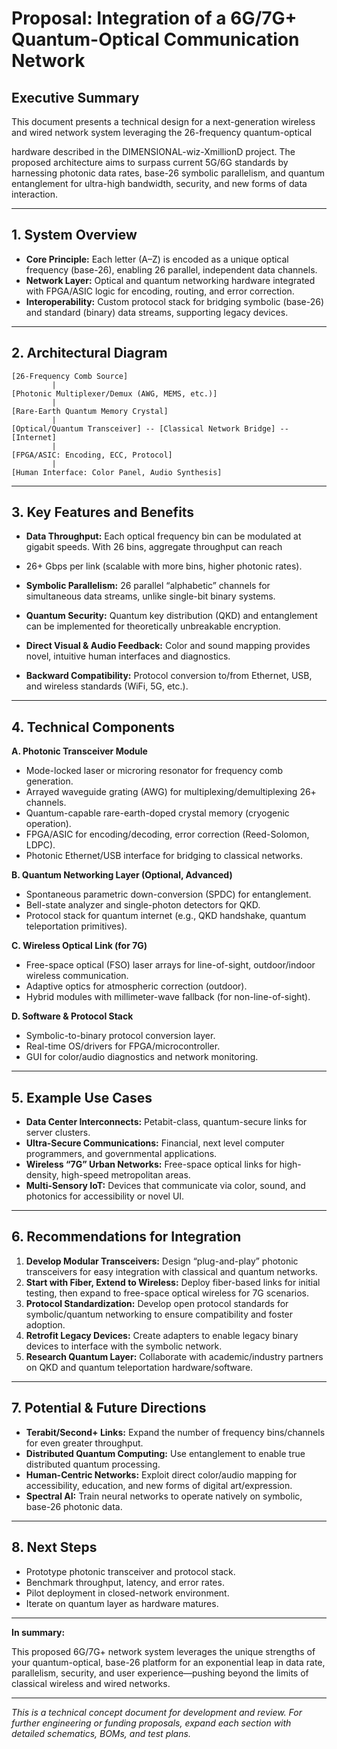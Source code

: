 # Proposal: Integration of a 6G/7G+ Quantum-Optical Communication Network

## Executive Summary

This document presents a technical design for a next-generation wireless and wired network system leveraging the 26-frequency quantum-optical

hardware described in the DIMENSIONAL-wiz-XmillionD project. The proposed architecture aims to surpass current
5G/6G standards by harnessing photonic data rates, base-26 symbolic parallelism, and quantum entanglement for ultra-high bandwidth,
security, and new forms of data interaction.

---

## 1. System Overview

- **Core Principle:** Each letter (A–Z) is encoded as a unique optical frequency (base-26), enabling 26 parallel, independent data channels.
- **Network Layer:** Optical and quantum networking hardware integrated with FPGA/ASIC logic for encoding, routing, and error correction.
- **Interoperability:** Custom protocol stack for bridging symbolic (base-26) and standard (binary) data streams, supporting legacy devices.

---

## 2. Architectural Diagram

```
[26-Frequency Comb Source] 
         |
[Photonic Multiplexer/Demux (AWG, MEMS, etc.)]
         |
[Rare-Earth Quantum Memory Crystal]
         |
[Optical/Quantum Transceiver] -- [Classical Network Bridge] -- [Internet]
         |
[FPGA/ASIC: Encoding, ECC, Protocol]
         |
[Human Interface: Color Panel, Audio Synthesis]
```

---

## 3. Key Features and Benefits

- **Data Throughput:** Each optical frequency bin can be modulated at gigabit speeds. With 26 bins, aggregate throughput can reach
-  26+ Gbps per link (scalable with more bins, higher photonic rates).

- **Symbolic Parallelism:** 26 parallel “alphabetic” channels for simultaneous data streams, unlike single-bit binary systems.
- **Quantum Security:** Quantum key distribution (QKD) and entanglement can be implemented for theoretically unbreakable encryption.
- **Direct Visual & Audio Feedback:** Color and sound mapping provides novel, intuitive human interfaces and diagnostics.
- **Backward Compatibility:** Protocol conversion to/from Ethernet, USB, and wireless standards (WiFi, 5G, etc.).

---

## 4. Technical Components

**A. Photonic Transceiver Module**

- Mode-locked laser or microring resonator for frequency comb generation.
- Arrayed waveguide grating (AWG) for multiplexing/demultiplexing 26+ channels.
- Quantum-capable rare-earth-doped crystal memory (cryogenic operation).
- FPGA/ASIC for encoding/decoding, error correction (Reed-Solomon, LDPC).
- Photonic Ethernet/USB interface for bridging to classical networks.

**B. Quantum Networking Layer (Optional, Advanced)**

- Spontaneous parametric down-conversion (SPDC) for entanglement.
- Bell-state analyzer and single-photon detectors for QKD.
- Protocol stack for quantum internet (e.g., QKD handshake, quantum teleportation primitives).

**C. Wireless Optical Link (for 7G)**
- Free-space optical (FSO) laser arrays for line-of-sight, outdoor/indoor wireless communication.
- Adaptive optics for atmospheric correction (outdoor).
- Hybrid modules with millimeter-wave fallback (for non-line-of-sight).

**D. Software & Protocol Stack**
- Symbolic-to-binary protocol conversion layer.
- Real-time OS/drivers for FPGA/microcontroller.
- GUI for color/audio diagnostics and network monitoring.

---

## 5. Example Use Cases

- **Data Center Interconnects:** Petabit-class, quantum-secure links for server clusters.
- **Ultra-Secure Communications:** Financial, next level computer programmers, and governmental applications.
- **Wireless “7G” Urban Networks:** Free-space optical links for high-density, high-speed metropolitan areas.
- **Multi-Sensory IoT:** Devices that communicate via color, sound, and photonics for accessibility or novel UI.

---

## 6. Recommendations for Integration

1. **Develop Modular Transceivers:** Design “plug-and-play” photonic transceivers for easy integration with classical and quantum networks.
2. **Start with Fiber, Extend to Wireless:** Deploy fiber-based links for initial testing, then expand to free-space optical wireless for 7G scenarios.
3. **Protocol Standardization:** Develop open protocol standards for symbolic/quantum networking to ensure compatibility and foster adoption.
4. **Retrofit Legacy Devices:** Create adapters to enable legacy binary devices to interface with the symbolic network.
5. **Research Quantum Layer:** Collaborate with academic/industry partners on QKD and quantum teleportation hardware/software.

---

## 7. Potential & Future Directions

- **Terabit/Second+ Links:** Expand the number of frequency bins/channels for even greater throughput.
- **Distributed Quantum Computing:** Use entanglement to enable true distributed quantum processing.
- **Human-Centric Networks:** Exploit direct color/audio mapping for accessibility, education, and new forms of digital art/expression.
- **Spectral AI:** Train neural networks to operate natively on symbolic, base-26 photonic data.

---

## 8. Next Steps

- Prototype photonic transceiver and protocol stack.
- Benchmark throughput, latency, and error rates.
- Pilot deployment in closed-network environment.
- Iterate on quantum layer as hardware matures.

---

**In summary:**  

This proposed 6G/7G+ network system leverages the unique strengths of your quantum-optical,
base-26 platform for an exponential leap in data rate, parallelism, security, and user 
experience—pushing beyond the limits of classical wireless and wired networks.

---

*This is a technical concept document for development and review. For further engineering or funding proposals, expand each section with detailed schematics, BOMs, and test plans.*
